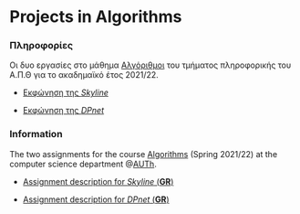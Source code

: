 # Projects in Algorithms

### Πληροφορίες 
Οι δυο εργασίες στο μάθημα [Αλγόριθμοι](https://elearning.auth.gr/course/view.php?id=9809) του τμήματος πληροφορικής του Α.Π.Θ για το ακαδημαϊκό έτος 2021/22. <br />

* [Εκφώνηση της *Skyline*](https://github.com/akorkos/Projects-in-Algorithms/raw/main/Skyline/Assignment_description_Skyline.pdf)

* [Εκφώνηση της *DPnet*](https://github.com/akorkos/Projects-in-Algorithms/raw/main/DPnet/Assignment_description_DPnet.pdf)

### Information
The two assignments for the course [Algorithms](https://elearning.auth.gr/course/view.php?id=9809) (Spring 2021/22) at the computer science department @[AUTh](https://www.auth.gr/en/).

* [Assignment description for *Skyline* (**GR**)](https://github.com/akorkos/Projects-in-Algorithms/raw/main/Skyline/Assignment_description_Skyline.pdf)

* [Assignment description for *DPnet* (**GR**)](https://github.com/akorkos/Projects-in-Algorithms/raw/main/DPnet/Assignment_description_DPnet.pdf)
